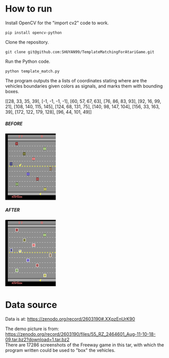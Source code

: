 # How to run

Install OpenCV for the "import cv2" code to work.

``` 
pip install opencv-python
``` 
Clone the repository.
``` 
git clone git@github.com:SHUYAN99/TemplateMatchingForAtariGame.git
``` 
Run the Python code.
``` 
python template_match.py
``` 
The program outputs the a lists of coordinates stating where are the vehicles boundaries given colors as signals, and marks them with bounding boxes. 

[[28, 33, 35, 39], [-1, -1, -1, -1], [60, 57, 67, 63], [76, 86, 83, 93], [92, 16, 99, 21], [108, 140, 115, 145], [124, 68, 131, 75], [140, 98, 147, 104], [156, 33, 163, 39], [172, 122, 179, 128], [96, 44, 101, 49]]
##### BEFORE
![alt text](https://github.com/SHUYAN99/TemplateMatchingForAtariGame/blob/master/RZ_2464601_4625.png?raw=true)

##### AFTER
![alt text](https://github.com/SHUYAN99/TemplateMatchingForAtariGame/blob/master/RESULT_4625.png?raw=true)



# Data source
Data is at: https://zenodo.org/record/2603190#.XXpzEnUrK90

The demo picture is from: https://zenodo.org/record/2603190/files/55_RZ_2464601_Aug-11-10-18-09.tar.bz2?download=1.tar.bz2 \
There are 17286 screenshots of the Freeway game in this tar, with which the program written could be used to "box" the vehicles.
